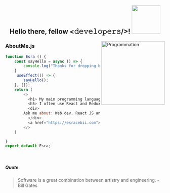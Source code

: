
<div align="center">
<h2>  Hello there, fellow <𝚍𝚎𝚟𝚎𝚕𝚘𝚙𝚎𝚛𝚜/>! <img src="https://media3.giphy.com/media/4HkftPQvWLeiJLgBLD/giphy.gif?cid=ecf05e47pe4igcruq37fyglz08kb40pqeedtor8unxjo35dt&rid=giphy.gif&ct=s" width="90px"></h2>
</div>

<img align="right" src="https://media4.giphy.com/media/4XXo8A7CIW1lZGgdhm/giphy.gif?cid=ecf05e47gdxfn1qs6yd151n68a7qb4hl2vnmr2eqj5imzjwl&rid=giphy.gif&ct=s" alt="Programmation" width="200" />
    


### AboutMe.js
```javascript
function Esra () {
	const sayHello = async () => {
		console.log("Thanks for dropping by, hope you find some of my work interesting.")
	}	
	 useEffect(() => {
		sayHello();
  	}, []);
	return (
	    <>
	      <h1> My main programming language is Javascript. </h1>
	      <h5> I often use React and Redux. </h5>
	      <div>
		Ask me about: Web dev, React JS and more! I'm open to learning.
	      </div>
	      <a href="https://esracebii.com">My Personel Website </a>
	    </>
	)

}
export default Esra;

```
<br />


##### Quote

> Software is a great combination between artistry and engineering.  - Bill Gates





